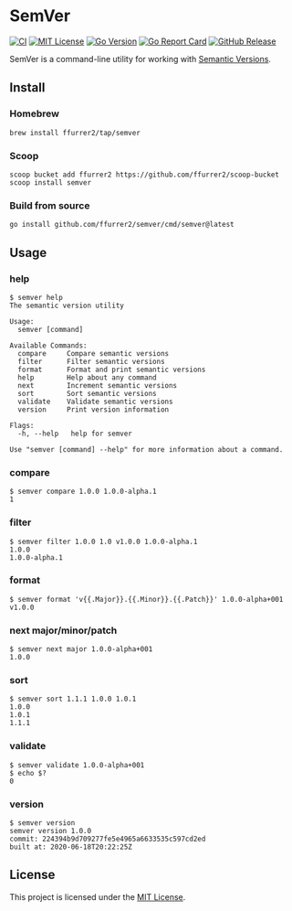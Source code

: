 <!-- SPDX-License-Identifier: MIT -->

# SemVer

[![CI](https://github.com/ffurrer2/semver/workflows/CI/badge.svg)](https://github.com/ffurrer2/semver/actions?query=workflow%3ACI)
[![MIT License](https://img.shields.io/github/license/ffurrer2/semver)](https://github.com/ffurrer2/semver/blob/main/LICENSE)
[![Go Version](https://img.shields.io/github/go-mod/go-version/ffurrer2/semver)](https://img.shields.io/github/go-mod/go-version/ffurrer2/semver)
[![Go Report Card](https://goreportcard.com/badge/github.com/ffurrer2/semver)](https://goreportcard.com/report/github.com/ffurrer2/semver)
[![GitHub Release](https://img.shields.io/github/v/release/ffurrer2/semver?sort=semver)](https://github.com/ffurrer2/semver/releases/latest)

SemVer is a command-line utility for working with [Semantic Versions](https://semver.org/).

## Install

### Homebrew

```shell
brew install ffurrer2/tap/semver
```

### Scoop

```shell
scoop bucket add ffurrer2 https://github.com/ffurrer2/scoop-bucket
scoop install semver
```

### Build from source

```shell
go install github.com/ffurrer2/semver/cmd/semver@latest
```

## Usage

### help

```console
$ semver help
The semantic version utility

Usage:
  semver [command]

Available Commands:
  compare     Compare semantic versions
  filter      Filter semantic versions
  format      Format and print semantic versions
  help        Help about any command
  next        Increment semantic versions
  sort        Sort semantic versions
  validate    Validate semantic versions
  version     Print version information

Flags:
  -h, --help   help for semver

Use "semver [command] --help" for more information about a command.
```

### compare

```console
$ semver compare 1.0.0 1.0.0-alpha.1
1
```

### filter

```console
$ semver filter 1.0.0 1.0 v1.0.0 1.0.0-alpha.1
1.0.0
1.0.0-alpha.1
```

### format

```console
$ semver format 'v{{.Major}}.{{.Minor}}.{{.Patch}}' 1.0.0-alpha+001
v1.0.0
```

### next major/minor/patch

```console
$ semver next major 1.0.0-alpha+001
1.0.0
```

### sort

```console
$ semver sort 1.1.1 1.0.0 1.0.1
1.0.0
1.0.1
1.1.1
```

### validate

```console
$ semver validate 1.0.0-alpha+001
$ echo $?
0
```

### version

```console
$ semver version
semver version 1.0.0
commit: 224394b9d709277fe5e4965a6633535c597cd2ed
built at: 2020-06-18T20:22:25Z
```

## License

This project is licensed under the [MIT License](LICENSE).
